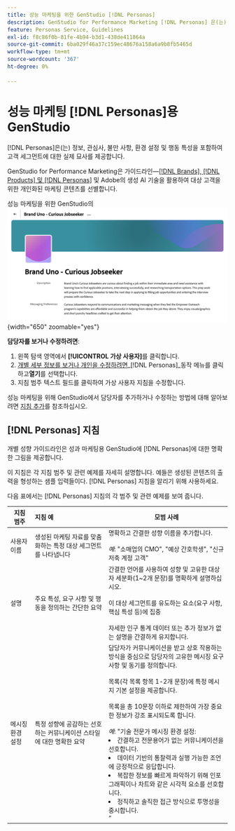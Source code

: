 ```yaml
---
title: 성능 마케팅을 위한 GenStudio [!DNL Personas]
description: GenStudio for Performance Marketing [!DNL Personas] 은(는) 고객 세그먼트의 관심사, 문제점, 환경 설정 및 행동 특성을 캡처하는 진정한 의미입니다.
feature: Personas Service, Guidelines
exl-id: f8c86f0b-81fe-4b94-b3d1-438de411864a
source-git-commit: 6ba029f46a37c159ec48676a158a6a9b8fb5465d
workflow-type: tm+mt
source-wordcount: '367'
ht-degree: 0%

---
```


# 성능 마케팅 [!DNL Personas]용 GenStudio

[!DNL Personas]은(는) 정보, 관심사, 불만 사항, 환경 설정 및 행동 특성을 포함하여 고객 세그먼트에 대한 실제 묘사를 제공합니다.

GenStudio for Performance Marketing은 가이드라인—[[!DNL Brands], [!DNL Products] 및 [!DNL Personas]](overview.md) 및 Adobe의 생성 AI 기술을 활용하여 대상 고객을 위한 개인화된 마케팅 콘텐츠를 선별합니다&#x200B;.

성능 마케팅을 위한 GenStudio의 ![[!DNL Personas] 지침](/help/assets/personas-guidelines.png){width="650" zoomable="yes"}

**담당자를 보거나 수정하려면**:

1. 왼쪽 탐색 영역에서 **[!UICONTROL 가상 사용자]**&#x200B;를 클릭합니다.
1. [개별 세부 정보를 보거나 개인을 수정하려면](add-guidelines.md#manage-personas)_[!DNL Personas]_동작 메뉴를 클릭하고&#x200B;**열기**를 선택합니다.
1. 지침 범주 텍스트 필드를 클릭하여 가상 사용자 지침을 수정합니다.

성능 마케팅을 위해 GenStudio에서 담당자를 추가하거나 수정하는 방법에 대해 알아보려면 [지침 추가](add-guidelines.md)를 참조하십시오.

## [!DNL Personas] 지침

개별 성향 가이드라인은 성과 마케팅용 GenStudio에 [!DNL Personas]에 대한 명확한 그림을 제공합니다.

이 지침은 각 지침 범주 및 관련 예제를 자세히 설명합니다. 예들은 생성된 콘텐츠의 출력을 형성하는 샘플 입력들이다. [!DNL Personas] 지침을 알리기 위해 사용하세요.

다음 표에서는 [!DNL Personas] 지침의 각 범주 및 관련 예제를 보여 줍니다.

| 지침 범주 | 지침 예 | 모범 사례 |
| ------------------| :---------- |-------------|
| 사용자 이름 | 생성된 마케팅 자료를 맞춤화하는 특정 대상 세그먼트를 나타냅니다 | 명확하고 간결한 성향 이름을 추가합니다.<br><br>_예_: &quot;소매업의 CMO&quot;, &quot;예상 간호학생&quot;, &quot;신규 저축 계정 고객&quot; |
| 설명 | 주요 특성, 요구 사항 및 행동을 정의하는 간단한 요약 | 간결한 언어를 사용하여 성향 및 고유한 대상자 세분화(1~2개 문장)를 명확하게 설명하십시오.<br><br>이 대상 세그먼트를 유도하는 요소(요구 사항, 핵심 특성 등)에 집중<br><br>자세한 인구 통계 데이터 또는 추가 정보가 없는 설명을 간결하게 유지합니다. |
| 메시징 환경 설정 | 특정 성향에 공감하는 선호하는 커뮤니케이션 스타일에 대한 명확한 요약 | 담당자가 커뮤니케이션을 받고 상호 작용하는 방식을 중심으로 담당자의 고유한 메시징 요구 사항 및 동기를 정의합니다.<br><br>목록(각 목록 항목 1-2개 문장)에 특정 메시지 기본 설정을 제공합니다.<br><br>목록을 총 10문장 이하로 제한하여 가장 중요한 정보가 강조 표시되도록 합니다.<br><br>_예_: &quot;기술 전문가 메시징 환경 설정:<li>간결하고 전문용어가 없는 커뮤니케이션을 선호합니다.</li><li>데이터 기반의 통찰력과 실행 가능한 조언에 긍정적으로 응답합니다.</li><li>복잡한 정보를 빠르게 파악하기 위해 인포그래픽이나 차트와 같은 시각적 요소를 선호합니다.</li><li>정직하고 솔직한 접근 방식으로 투명성을 중시합니다.</li>” |
